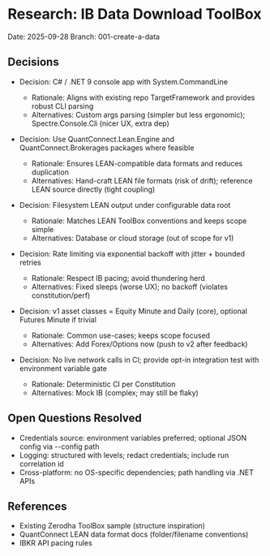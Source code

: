# Research: IB Data Download ToolBox

Date: 2025-09-28
Branch: 001-create-a-data

## Decisions

- Decision: C# / .NET 9 console app with System.CommandLine
  - Rationale: Aligns with existing repo TargetFramework and provides robust CLI parsing
  - Alternatives: Custom args parsing (simpler but less ergonomic); Spectre.Console.Cli (nicer UX, extra dep)

- Decision: Use QuantConnect.Lean.Engine and QuantConnect.Brokerages packages where feasible
  - Rationale: Ensures LEAN-compatible data formats and reduces duplication
  - Alternatives: Hand-craft LEAN file formats (risk of drift); reference LEAN source directly (tight coupling)

- Decision: Filesystem LEAN output under configurable data root
  - Rationale: Matches LEAN ToolBox conventions and keeps scope simple
  - Alternatives: Database or cloud storage (out of scope for v1)

- Decision: Rate limiting via exponential backoff with jitter + bounded retries
  - Rationale: Respect IB pacing; avoid thundering herd
  - Alternatives: Fixed sleeps (worse UX); no backoff (violates constitution/perf)

- Decision: v1 asset classes = Equity Minute and Daily (core), optional Futures Minute if trivial
  - Rationale: Common use-cases; keeps scope focused
  - Alternatives: Add Forex/Options now (push to v2 after feedback)

- Decision: No live network calls in CI; provide opt-in integration test with environment variable gate
  - Rationale: Deterministic CI per Constitution
  - Alternatives: Mock IB (complex; may still be flaky)

## Open Questions Resolved

- Credentials source: environment variables preferred; optional JSON config via --config path
- Logging: structured with levels; redact credentials; include run correlation id
- Cross-platform: no OS-specific dependencies; path handling via .NET APIs

## References

- Existing Zerodha ToolBox sample (structure inspiration)
- QuantConnect LEAN data format docs (folder/filename conventions)
- IBKR API pacing rules
